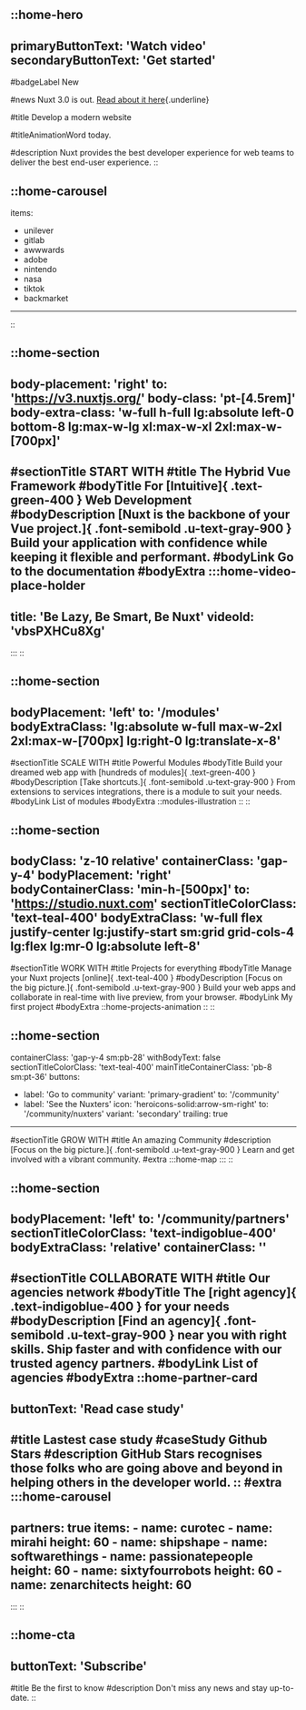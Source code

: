 ::home-hero
---
primaryButtonText: 'Watch video'
secondaryButtonText: 'Get started'
---

#badgeLabel
New

#news
Nuxt 3.0 is out. [Read about it here](https://v3.nuxtjs.org/){.underline}

#title
Develop a modern website

#titleAnimationWord
today.

#description
Nuxt provides the best developer experience for web teams to deliver the best end-user experience.
::

::home-carousel
---
items:
  - unilever
  - gitlab
  - awwwards
  - adobe
  - nintendo
  - nasa
  - tiktok
  - backmarket
---
::

::home-section
---
body-placement: 'right'
to: 'https://v3.nuxtjs.org/'
body-class: 'pt-[4.5rem]'
body-extra-class: 'w-full h-full lg:absolute left-0 bottom-8 lg:max-w-lg xl:max-w-xl 2xl:max-w-[700px]'
---
#sectionTitle
START WITH
#title
<span id="smooth">The Hybrid Vue Framework</span>
#bodyTitle
For [Intuitive]{ .text-green-400 } Web Development
#bodyDescription
[Nuxt is the backbone of your Vue project.]{ .font-semibold .u-text-gray-900 } Build your application with confidence while keeping it flexible and performant.
#bodyLink
Go to the documentation
#bodyExtra
  :::home-video-place-holder
  ---
  title: 'Be Lazy, Be Smart, Be Nuxt'
  videoId: 'vbsPXHCu8Xg'
  ---
  :::
::

::home-section
---
bodyPlacement: 'left'
to: '/modules'
bodyExtraClass: 'lg:absolute w-full max-w-2xl 2xl:max-w-[700px] lg:right-0 lg:translate-x-8'
---
#sectionTitle
SCALE WITH
#title
Powerful Modules
#bodyTitle
Build your dreamed web app with [hundreds of modules]{ .text-green-400 }
#bodyDescription
[Take shortcuts.]{ .font-semibold .u-text-gray-900 } From extensions to services integrations, there is a module to suit your needs.
#bodyLink
List of modules
#bodyExtra
  ::modules-illustration
  ::
::

::home-section
---
bodyClass: 'z-10 relative'
containerClass: 'gap-y-4'
bodyPlacement: 'right'
bodyContainerClass: 'min-h-[500px]'
to: 'https://studio.nuxt.com'
sectionTitleColorClass: 'text-teal-400'
bodyExtraClass: 'w-full flex justify-center lg:justify-start sm:grid grid-cols-4 lg:flex lg:mr-0 lg:absolute left-8'
---
#sectionTitle
WORK WITH
#title
Projects for everything
#bodyTitle
Manage your Nuxt projects [online]{ .text-teal-400 }
#bodyDescription
[Focus on the big picture.]{ .font-semibold .u-text-gray-900 } Build your web apps and collaborate in real-time with live preview, from your browser.
#bodyLink
My first project
#bodyExtra
  ::home-projects-animation
  ::
::

::home-section
---
containerClass: 'gap-y-4 sm:pb-28'
withBodyText: false
sectionTitleColorClass: 'text-teal-400'
mainTitleContainerClass: 'pb-8 sm:pt-36'
buttons:
  - label: 'Go to community'
    variant: 'primary-gradient'
    to: '/community'
  - label: 'See the Nuxters'
    icon: 'heroicons-solid:arrow-sm-right'
    to: '/community/nuxters'
    variant: 'secondary'
    trailing: true
---
#sectionTitle
GROW WITH
#title
An amazing Community
#description
[Focus on the big picture.]{ .font-semibold .u-text-gray-900 } Learn and get involved with a vibrant community.
#extra
  :::home-map
  :::
::

::home-section
---
bodyPlacement: 'left'
to: '/community/partners'
sectionTitleColorClass: 'text-indigoblue-400'
bodyExtraClass: 'relative'
containerClass: ''
---
#sectionTitle
COLLABORATE WITH
#title
Our agencies network
#bodyTitle
The [right agency]{ .text-indigoblue-400 } for your needs
#bodyDescription
[Find an agency]{ .font-semibold .u-text-gray-900 } near you with right skills. Ship faster and with confidence with our trusted agency partners.
#bodyLink
List of agencies
#bodyExtra
::home-partner-card
---
buttonText: 'Read case study'
---
#title
Lastest case study
#caseStudy
Github Stars
#description
GitHub Stars recognises those folks who are going above and beyond in helping others in the developer world.
::
#extra
  :::home-carousel
  ---
  partners: true
  items:
    - name: curotec
    - name: mirahi
      height: 60
    - name: shipshape
    - name: softwarethings
    - name: passionatepeople
      height: 60
    - name: sixtyfourrobots
      height: 60
    - name: zenarchitects
      height: 60
  ---
  :::
::

::home-cta
---
buttonText: 'Subscribe'
---
#title
Be the first to know
#description
Don't miss any news and stay up-to-date.
::
